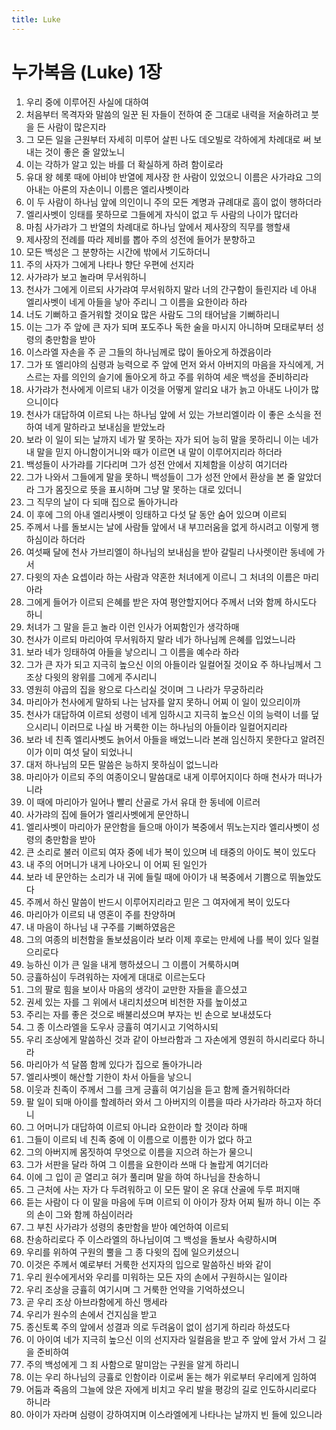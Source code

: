 ```yaml
---
title: Luke
---
```


# 누가복음 (Luke) 1장
1. 우리 중에 이루어진 사실에 대하여
1. 처음부터 목격자와 말씀의 일꾼 된 자들이 전하여 준 그대로 내력을 저술하려고 붓을 든 사람이 많은지라
1. 그 모든 일을 근원부터 자세히 미루어 살핀 나도 데오빌로 각하에게 차례대로 써 보내는 것이 좋은 줄 알았노니
1. 이는 각하가 알고 있는 바를 더 확실하게 하려 함이로라
1. 유대 왕 헤롯 때에 아비야 반열에 제사장 한 사람이 있었으니 이름은 사가랴요 그의 아내는 아론의 자손이니 이름은 엘리사벳이라
1. 이 두 사람이 하나님 앞에 의인이니 주의 모든 계명과 규례대로 흠이 없이 행하더라
1. 엘리사벳이 잉태를 못하므로 그들에게 자식이 없고 두 사람의 나이가 많더라
1. 마침 사가랴가 그 반열의 차례대로 하나님 앞에서 제사장의 직무를 행할새
1. 제사장의 전례를 따라 제비를 뽑아 주의 성전에 들어가 분향하고
1. 모든 백성은 그 분향하는 시간에 밖에서 기도하더니
1. 주의 사자가 그에게 나타나 향단 우편에 선지라
1. 사가랴가 보고 놀라며 무서워하니
1. 천사가 그에게 이르되 사가랴여 무서워하지 말라 너의 간구함이 들린지라 네 아내 엘리사벳이 네게 아들을 낳아 주리니 그 이름을 요한이라 하라
1. 너도 기뻐하고 즐거워할 것이요 많은 사람도 그의 태어남을 기뻐하리니
1. 이는 그가 주 앞에 큰 자가 되며 포도주나 독한 술을 마시지 아니하며 모태로부터 성령의 충만함을 받아
1. 이스라엘 자손을 주 곧 그들의 하나님께로 많이 돌아오게 하겠음이라
1. 그가 또 엘리야의 심령과 능력으로 주 앞에 먼저 와서 아버지의 마음을 자식에게, 거스르는 자를 의인의 슬기에 돌아오게 하고 주를 위하여 세운 백성을 준비하리라
1. 사가랴가 천사에게 이르되 내가 이것을 어떻게 알리요 내가 늙고 아내도 나이가 많으니이다
1. 천사가 대답하여 이르되 나는 하나님 앞에 서 있는 가브리엘이라 이 좋은 소식을 전하여 네게 말하라고 보내심을 받았노라
1. 보라 이 일이 되는 날까지 네가 말 못하는 자가 되어 능히 말을 못하리니 이는 네가 내 말을 믿지 아니함이거니와 때가 이르면 내 말이 이루어지리라 하더라
1. 백성들이 사가랴를 기다리며 그가 성전 안에서 지체함을 이상히 여기더라
1. 그가 나와서 그들에게 말을 못하니 백성들이 그가 성전 안에서 환상을 본 줄 알았더라 그가 몸짓으로 뜻을 표시하며 그냥 말 못하는 대로 있더니
1. 그 직무의 날이 다 되매 집으로 돌아가니라
1. 이 후에 그의 아내 엘리사벳이 잉태하고 다섯 달 동안 숨어 있으며 이르되
1. 주께서 나를 돌보시는 날에 사람들 앞에서 내 부끄러움을 없게 하시려고 이렇게 행하심이라 하더라
1. 여섯째 달에 천사 가브리엘이 하나님의 보내심을 받아 갈릴리 나사렛이란 동네에 가서
1. 다윗의 자손 요셉이라 하는 사람과 약혼한 처녀에게 이르니 그 처녀의 이름은 마리아라
1. 그에게 들어가 이르되 은혜를 받은 자여 평안할지어다 주께서 너와 함께 하시도다 하니
1. 처녀가 그 말을 듣고 놀라 이런 인사가 어찌함인가 생각하매
1. 천사가 이르되 마리아여 무서워하지 말라 네가 하나님께 은혜를 입었느니라
1. 보라 네가 잉태하여 아들을 낳으리니 그 이름을 예수라 하라
1. 그가 큰 자가 되고 지극히 높으신 이의 아들이라 일컬어질 것이요 주 하나님께서 그 조상 다윗의 왕위를 그에게 주시리니
1. 영원히 야곱의 집을 왕으로 다스리실 것이며 그 나라가 무궁하리라
1. 마리아가 천사에게 말하되 나는 남자를 알지 못하니 어찌 이 일이 있으리이까
1. 천사가 대답하여 이르되 성령이 네게 임하시고 지극히 높으신 이의 능력이 너를 덮으시리니 이러므로 나실 바 거룩한 이는 하나님의 아들이라 일컬어지리라
1. 보라 네 친족 엘리사벳도 늙어서 아들을 배었느니라 본래 임신하지 못한다고 알려진 이가 이미 여섯 달이 되었나니
1. 대저 하나님의 모든 말씀은 능하지 못하심이 없느니라
1. 마리아가 이르되 주의 여종이오니 말씀대로 내게 이루어지이다 하매 천사가 떠나가니라
1. 이 때에 마리아가 일어나 빨리 산골로 가서 유대 한 동네에 이르러
1. 사가랴의 집에 들어가 엘리사벳에게 문안하니
1. 엘리사벳이 마리아가 문안함을 들으매 아이가 복중에서 뛰노는지라 엘리사벳이 성령의 충만함을 받아
1. 큰 소리로 불러 이르되 여자 중에 네가 복이 있으며 네 태중의 아이도 복이 있도다
1. 내 주의 어머니가 내게 나아오니 이 어찌 된 일인가
1. 보라 네 문안하는 소리가 내 귀에 들릴 때에 아이가 내 복중에서 기쁨으로 뛰놀았도다
1. 주께서 하신 말씀이 반드시 이루어지리라고 믿은 그 여자에게 복이 있도다
1. 마리아가 이르되 내 영혼이 주를 찬양하며
1. 내 마음이 하나님 내 구주를 기뻐하였음은
1. 그의 여종의 비천함을 돌보셨음이라 보라 이제 후로는 만세에 나를 복이 있다 일컬으리로다
1. 능하신 이가 큰 일을 내게 행하셨으니 그 이름이 거룩하시며
1. 긍휼하심이 두려워하는 자에게 대대로 이르는도다
1. 그의 팔로 힘을 보이사 마음의 생각이 교만한 자들을 흩으셨고
1. 권세 있는 자를 그 위에서 내리치셨으며 비천한 자를 높이셨고
1. 주리는 자를 좋은 것으로 배불리셨으며 부자는 빈 손으로 보내셨도다
1. 그 종 이스라엘을 도우사 긍휼히 여기시고 기억하시되
1. 우리 조상에게 말씀하신 것과 같이 아브라함과 그 자손에게 영원히 하시리로다 하니라
1. 마리아가 석 달쯤 함께 있다가 집으로 돌아가니라
1. 엘리사벳이 해산할 기한이 차서 아들을 낳으니
1. 이웃과 친족이 주께서 그를 크게 긍휼히 여기심을 듣고 함께 즐거워하더라
1. 팔 일이 되매 아이를 할례하러 와서 그 아버지의 이름을 따라 사가랴라 하고자 하더니
1. 그 어머니가 대답하여 이르되 아니라 요한이라 할 것이라 하매
1. 그들이 이르되 네 친족 중에 이 이름으로 이름한 이가 없다 하고
1. 그의 아버지께 몸짓하여 무엇으로 이름을 지으려 하는가 물으니
1. 그가 서판을 달라 하여 그 이름을 요한이라 쓰매 다 놀랍게 여기더라
1. 이에 그 입이 곧 열리고 혀가 풀리며 말을 하여 하나님을 찬송하니
1. 그 근처에 사는 자가 다 두려워하고 이 모든 말이 온 유대 산골에 두루 퍼지매
1. 듣는 사람이 다 이 말을 마음에 두며 이르되 이 아이가 장차 어찌 될까 하니 이는 주의 손이 그와 함께 하심이러라
1. 그 부친 사가랴가 성령의 충만함을 받아 예언하여 이르되
1. 찬송하리로다 주 이스라엘의 하나님이여 그 백성을 돌보사 속량하시며
1. 우리를 위하여 구원의 뿔을 그 종 다윗의 집에 일으키셨으니
1. 이것은 주께서 예로부터 거룩한 선지자의 입으로 말씀하신 바와 같이
1. 우리 원수에게서와 우리를 미워하는 모든 자의 손에서 구원하시는 일이라
1. 우리 조상을 긍휼히 여기시며 그 거룩한 언약을 기억하셨으니
1. 곧 우리 조상 아브라함에게 하신 맹세라
1. 우리가 원수의 손에서 건지심을 받고
1. 종신토록 주의 앞에서 성결과 의로 두려움이 없이 섬기게 하리라 하셨도다
1. 이 아이여 네가 지극히 높으신 이의 선지자라 일컬음을 받고 주 앞에 앞서 가서 그 길을 준비하여
1. 주의 백성에게 그 죄 사함으로 말미암는 구원을 알게 하리니
1. 이는 우리 하나님의 긍휼로 인함이라 이로써 돋는 해가 위로부터 우리에게 임하여
1. 어둠과 죽음의 그늘에 앉은 자에게 비치고 우리 발을 평강의 길로 인도하시리로다 하니라
1. 아이가 자라며 심령이 강하여지며 이스라엘에게 나타나는 날까지 빈 들에 있으니라